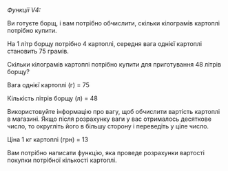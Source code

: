 _Функції V4:_


Ви готуєте борщ, і вам потрібно обчислити, скільки кілограмів картоплі потрібно купити.

На 1 літр борщу потрібно 4 картоплі, середня вага однієї картоплі становить 75 грамів.

Скільки кілограмів картоплі потрібно купити для приготування 48 літрів борщу?

Вага однієї картоплі (г) = 75

Кількість літрів борщу (л) = 48

Використовуйте інформацію про вагу, щоб обчислити вартість картоплі в магазині. Якщо після розрахунку ваги у вас отрималось десяткове число, то округліть його в більшу сторону і переведіть у ціле число.

Ціна 1 кг картоплі (грн) = 13

Вам потрібно написати функцію, яка проведе розрахунки вартості покупки потрібної кількості картоплі.
